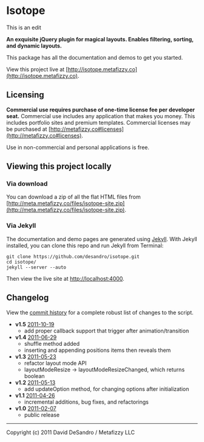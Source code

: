 Isotope
========

This is an edit

**An exquisite jQuery plugin for magical layouts. Enables filtering, sorting, and dynamic layouts.**

This package has all the documentation and demos to get you started.

View this project live at [http://isotope.metafizzy.co](http://isotope.metafizzy.co).

Licensing
---------

**Commercial use requires purchase of one-time license fee per developer seat.** Commercial use  includes any application that makes you money. This includes portfolio sites and premium templates. Commercial licenses may be purchased at [http://metafizzy.co#licenses](http://metafizzy.co#licenses).

Use in non-commercial and personal applications is free.

Viewing this project locally
----------------------------

### Via download

You can download a zip of all the flat HTML files from [http://meta.metafizzy.co/files/isotope-site.zip](http://meta.metafizzy.co/files/isotope-site.zip).

### Via Jekyll

The documentation and demo pages are generated using [Jekyll](http://github.com/mojombo/jekyll/wiki). With Jekyll installed, you can clone this repo and run Jekyll from Terminal:

    git clone https://github.com/desandro/isotope.git
    cd isotope/
    jekyll --server --auto

Then view the live site at [http://localhost:4000](http://localhost:4000).

Changelog
---------

View the [commit history](https://github.com/desandro/isotope/commits/master/jquery.isotope.js) for a complete robust list of changes to the script.

+ **v1.5**
  [2011-10-19](https://github.com/desandro/isotope/commit/2c789ecb5ec#jquery.isotope.js)
  - add proper callback support that trigger after animation/transition
+ **v1.4** [2011-06-29](https://github.com/desandro/isotope/commit/8e2f51612eaf20e3031b81b8c5ff5e322cbb7b4f#jquery.isotope.js)
  - shuffle method added
  - inserting and appending positions items then reveals them
+ **v1.3** [2011-05-23](https://github.com/desandro/isotope/commit/a7cc0be2a0038c13a2955a889a873f63a39eb6c2#jquery.isotope.js)
  - refactor layout mode API
  - layoutModeResize -> layoutModeResizeChanged, which returns boolean
+ **v1.2** [2011-05-13](https://github.com/desandro/isotope/commit/b3cf6139d7641f282724a7a541b3bfb10d1bbf54#jquery.isotope.js)
  - add updateOption method, for changing options after initialization
+ **v1.1** [2011-04-26](https://github.com/desandro/isotope/commit/3c551406ee1e4cd8345cdbe589c2d8d1e164b259#jquery.isotope.js)
  - incremental additions, bug fixes, and refactorings
+ **v1.0** [2011-02-07](https://github.com/desandro/isotope/commit/78253dfb34808d9a677ae721e97c5afc08aa19b8#jquery.isotope.js)
  - public release

* * *

Copyright (c) 2011 David DeSandro / Metafizzy LLC